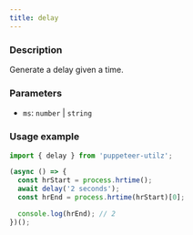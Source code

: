 ```yaml
---
title: delay
---
```


### Description

Generate a delay given a time.

### Parameters

- `ms`: `number` | `string`

### Usage example

```js
import { delay } from 'puppeteer-utilz';

(async () => {
  const hrStart = process.hrtime();
  await delay('2 seconds');
  const hrEnd = process.hrtime(hrStart)[0];

  console.log(hrEnd); // 2
})();
```
